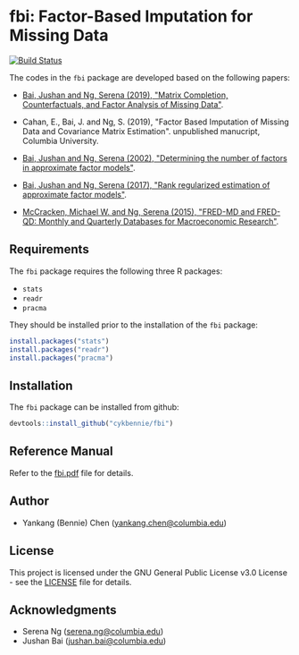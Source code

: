 # fbi: Factor-Based Imputation for Missing Data
[![Build Status](https://travis-ci.com/cykbennie/fbi.svg?branch=master)](https://travis-ci.com/cykbennie/fbi)

The codes in the `fbi` package are developed based on the following papers:

* [Bai, Jushan and Ng, Serena (2019), "Matrix Completion, Counterfactuals, and Factor Analysis of Missing Data"](https://arxiv.org/abs/1910.06677).

* Cahan, E., Bai, J. and Ng, S. (2019), "Factor Based Imputation of Missing Data and Covariance Matrix Estimation". unpublished manucript, Columbia University.

* [Bai, Jushan and Ng, Serena (2002), "Determining the number of factors in approximate factor models"](https://onlinelibrary.wiley.com/doi/pdf/10.1111/1468-0262.00273).

* [Bai, Jushan and Ng, Serena (2017), "Rank regularized estimation of approximate factor models"](https://www.sciencedirect.com/science/article/pii/S0304407619300764).

* [McCracken, Michael W. and Ng, Serena (2015), "FRED-MD and FRED-QD: Monthly and Quarterly Databases for Macroeconomic Research"](https://research.stlouisfed.org/econ/mccracken/fred-databases/).

## Requirements

The `fbi` package requires the following three R packages:

* `stats`
* `readr`
* `pracma`

They should be installed prior to the installation of the `fbi` package:

``` r
install.packages("stats")
install.packages("readr")
install.packages("pracma")
```

## Installation

The `fbi` package can be installed from github:

``` r
devtools::install_github("cykbennie/fbi")
```

## Reference Manual

Refer to the [fbi.pdf](fbi.pdf) file for details.

## Author

* Yankang (Bennie) Chen (<yankang.chen@columbia.edu>)

## License

This project is licensed under the GNU General Public License v3.0 License - see the [LICENSE](LICENSE) file for details.

## Acknowledgments

* Serena Ng (<serena.ng@columbia.edu>)
* Jushan Bai (<jushan.bai@columbia.edu>)
